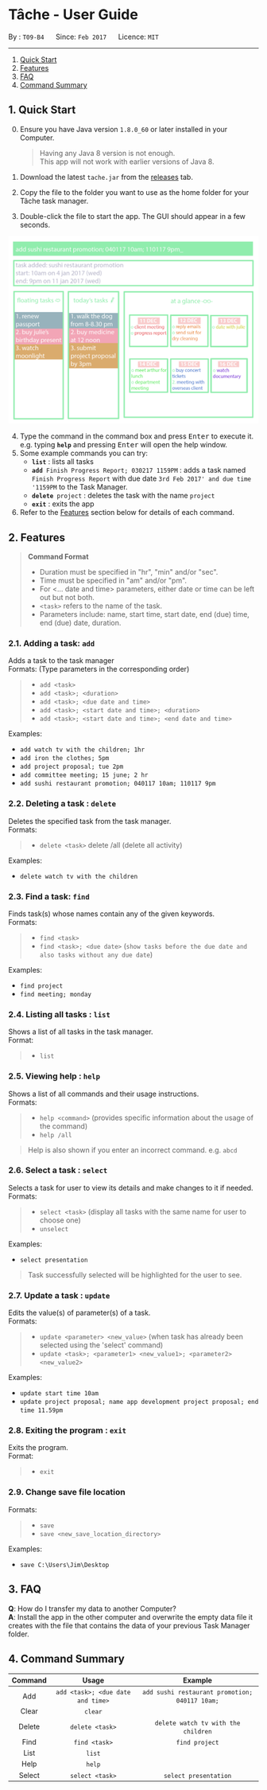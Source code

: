 # Tâche - User Guide

By : `T09-B4`  &nbsp;&nbsp;&nbsp;&nbsp; Since: `Feb 2017`  &nbsp;&nbsp;&nbsp;&nbsp; Licence: `MIT`

---

1. [Quick Start](#quick-start)
2. [Features](#features)
3. [FAQ](#faq)
4. [Command Summary](#command-summary)

## 1. Quick Start

0. Ensure you have Java version `1.8.0_60` or later installed in your Computer.<br>

   > Having any Java 8 version is not enough. <br>
   > This app will not work with earlier versions of Java 8.

1. Download the latest `tache.jar` from the [releases](../../../releases) tab.
2. Copy the file to the folder you want to use as the home folder for your Tâche task manager.
3. Double-click the file to start the app. The GUI should appear in a few seconds.

<img src="images/Ui.png" width="600"><br>

4. Type the command in the command box and press <kbd>Enter</kbd> to execute it. <br>
   e.g. typing **`help`** and pressing <kbd>Enter</kbd> will open the help window.
5. Some example commands you can try:
   * **`list`** : lists all tasks
   * **`add`**` Finish Progress Report; 030217 1159PM` :
     adds a task named `Finish Progress Report` with due date `3rd Feb 2017' and due time '1159PM` to the Task Manager.
   * **`delete`**` project` : deletes the task with the name `project`
   * **`exit`** : exits the app
6. Refer to the [Features](#features) section below for details of each command.<br>


## 2. Features
> **Command Format**
>
> * Duration must be specified in "hr", "min" and/or "sec".
> * Time must be specified in "am" and/or "pm".
> * For <... date and time> parameters, either date or time can be left out but not both.
> * `<task>` refers to the name of the task.
> * Parameters include: name, start time, start date, end (due) time, end (due) date, duration.

### 2.1. Adding a task: `add`

Adds a task to the task manager<br>
Formats: 
(Type parameters in the corresponding order)

> * `add <task>`
> * `add <task>; <duration>`
> * `add <task>; <due date and time>`
> * `add <task>; <start date and time>; <duration>`
> * `add <task>; <start date and time>; <end date and time>`

Examples:

* `add watch tv with the children; 1hr`
* `add iron the clothes; 5pm`
* `add project proposal; tue 2pm`
* `add committee meeting; 15 june; 2 hr`
* `add sushi restaurant promotion; 040117 10am; 110117 9pm`

### 2.2. Deleting a task : `delete`

Deletes the specified task from the task manager.<br>
Formats:

> * `delete <task>`
> delete /all (delete all activity)

Examples:

* `delete watch tv with the children`

### 2.3. Find a task: `find`

Finds task(s) whose names contain any of the given keywords.<br>
Formats:

> * `find <task>`
> * `find <task>; <due date>` (`show tasks before the due date and also tasks without any due date`)

Examples:

* `find project`
* `find meeting; monday`

### 2.4. Listing all tasks : `list`

Shows a list of all tasks in the task manager.<br>
Format:

> * `list`

### 2.5. Viewing help : `help`

Shows a list of all commands and their usage instructions.<br>
Formats:

> * `help <command>` (provides specific information about the usage of the command)
> * `help /all`

> Help is also shown if you enter an incorrect command. e.g. `abcd`

### 2.6. Select a task : `select`

Selects a task for user to view its details and make changes to it if needed.<br>
Formats:

> * `select <task>` (display all tasks with the same name for user to choose one)
> * `unselect`

Examples:

* `select presentation`

> Task successfully selected will be highlighted for the user to see. 

### 2.7. Update a task : `update`

Edits the value(s) of parameter(s) of a task.<br>
Formats:

> * `update <parameter> <new_value>` (when task has already been selected using the 'select' command)
> * `update <task>; <parameter1> <new_value1>; <parameter2> <new_value2>`

Examples:

* `update start time 10am`
* `update project proposal; name app development project proposal; end time 11.59pm`


### 2.8. Exiting the program : `exit`

Exits the program.<br>
Format:

> * `exit`

### 2.9. Change save file location

Formats:

> * `save`
> * `save <new_save_location_directory>`

Examples:

* `save C:\Users\Jim\Desktop`

## 3. FAQ

**Q**: How do I transfer my data to another Computer?<br>
**A**: Install the app in the other computer and overwrite the empty data file it creates with
       the file that contains the data of your previous Task Manager folder.

## 4. Command Summary

| **Command** | **Usage**                       | **Example**                                  |
|:-----------:|:-------------------------------:|:--------------------------------------------:|
|Add          |`add <task>; <due date and time>`|`add sushi restaurant promotion; 040117 10am;`|
|Clear        |`clear`                          |                                              |
|Delete       |`delete <task>`                  |`delete watch tv with the children`           |
|Find         |`find <task>`                    |`find project`                                |
|List         |`list`                           |                                              |
|Help         |`help`                           |                                              |
|Select       |`select <task>`                  |`select presentation`                         |


